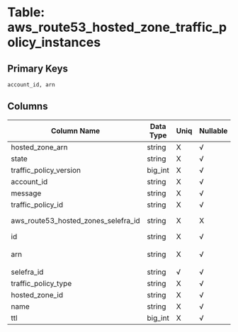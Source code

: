 # Table: aws_route53_hosted_zone_traffic_policy_instances

## Primary Keys 

```
account_id, arn
```


## Columns 

|  Column Name   |  Data Type  | Uniq | Nullable | Description | 
|  ----  | ----  | ----  | ----  | ---- | 
| hosted_zone_arn | string | X | √ |  | 
| state | string | X | √ |  | 
| traffic_policy_version | big_int | X | √ |  | 
| account_id | string | X | √ |  | 
| message | string | X | √ |  | 
| traffic_policy_id | string | X | √ |  | 
| aws_route53_hosted_zones_selefra_id | string | X | X | fk to aws_route53_hosted_zones.selefra_id | 
| id | string | X | √ |  | 
| arn | string | X | √ | `Amazon Resource Name (ARN) of the route53 hosted zone traffic policy instance.` | 
| selefra_id | string | √ | √ | primary keys value md5 | 
| traffic_policy_type | string | X | √ |  | 
| hosted_zone_id | string | X | √ |  | 
| name | string | X | √ |  | 
| ttl | big_int | X | √ |  | 


